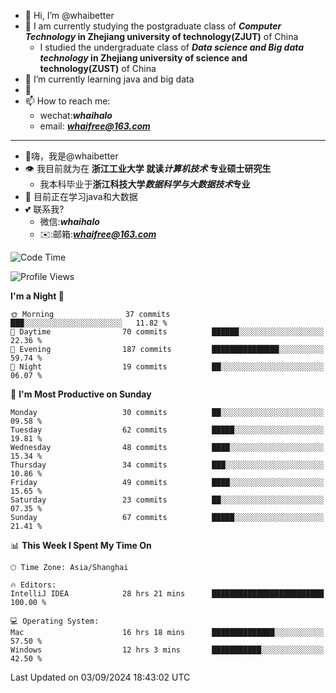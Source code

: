- 👋 Hi, I’m @whaibetter
- 👀 I am currently studying the postgraduate class of ***Computer Technology* in Zhejiang university of technology(ZJUT)** of China
  -  I studied the undergraduate class of ***Data science and Big data technology* in Zhejiang university of science and technology(ZUST)** of China
- 🌱 I’m currently learning java and big data
- 💞️ 
- 📫 How to reach me: 
  - wechat:***whaihalo***
  - email: ***whaifree@163.com***
 ------------------------
- 👋嗨，我是@whaibetter
- 👁 我目前就为在 **浙江工业大学 就读*计算机技术* 专业硕士研究生**
  - 我本科毕业于**浙江科技大学*数据科学与大数据技术*专业**
- 🌴 目前正在学习java和大数据
- 💕 联系我?
  - 微信:***whaihalo***
  - ✉️:邮箱:***whaifree@163.com***

<!--START_SECTION:waka-->
![Code Time](http://img.shields.io/badge/Code%20Time-418%20hrs%2056%20mins-blue)

![Profile Views](http://img.shields.io/badge/Profile%20Views-7-blue)

**I'm a Night 🦉** 

```text
🌞 Morning                37 commits          ███░░░░░░░░░░░░░░░░░░░░░░   11.82 % 
🌆 Daytime                70 commits          ██████░░░░░░░░░░░░░░░░░░░   22.36 % 
🌃 Evening                187 commits         ███████████████░░░░░░░░░░   59.74 % 
🌙 Night                  19 commits          ██░░░░░░░░░░░░░░░░░░░░░░░   06.07 % 
```
📅 **I'm Most Productive on Sunday** 

```text
Monday                   30 commits          ██░░░░░░░░░░░░░░░░░░░░░░░   09.58 % 
Tuesday                  62 commits          █████░░░░░░░░░░░░░░░░░░░░   19.81 % 
Wednesday                48 commits          ████░░░░░░░░░░░░░░░░░░░░░   15.34 % 
Thursday                 34 commits          ███░░░░░░░░░░░░░░░░░░░░░░   10.86 % 
Friday                   49 commits          ████░░░░░░░░░░░░░░░░░░░░░   15.65 % 
Saturday                 23 commits          ██░░░░░░░░░░░░░░░░░░░░░░░   07.35 % 
Sunday                   67 commits          █████░░░░░░░░░░░░░░░░░░░░   21.41 % 
```


📊 **This Week I Spent My Time On** 

```text
🕑︎ Time Zone: Asia/Shanghai

🔥 Editors: 
IntelliJ IDEA            28 hrs 21 mins      █████████████████████████   100.00 % 

💻 Operating System: 
Mac                      16 hrs 18 mins      ██████████████░░░░░░░░░░░   57.50 % 
Windows                  12 hrs 3 mins       ███████████░░░░░░░░░░░░░░   42.50 % 
```


 Last Updated on 03/09/2024 18:43:02 UTC
<!--END_SECTION:waka-->
